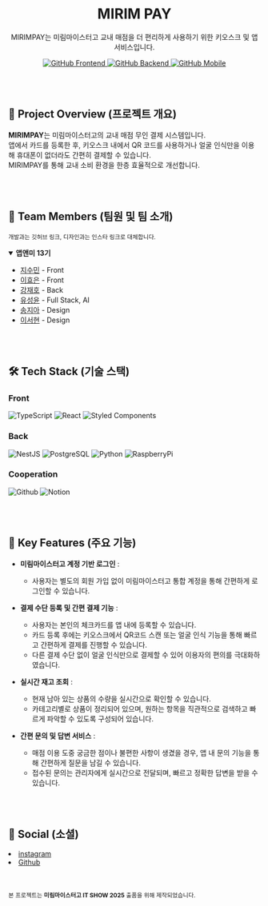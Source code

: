 <div align="center">
  <h1>MIRIM PAY</h1>
  <p>MIRIMPAY는 미림마이스터고 교내 매점을 더 편리하게 사용하기 위한 키오스크 및 앱 서비스입니다. </p>
  <p>
    <a href="https://github.com/app-and-me/2025_ITShow_MirimPay_Client.git">
      <img src="https://img.shields.io/badge/GitHub-Frontend-38C172?style=flat-square&logo=github" alt="GitHub Frontend" />
    </a>
    <a href="https://github.com/app-and-me/2025_ITShow_MirimPay_Server.git">
      <img src="https://img.shields.io/badge/GitHub-Backend-249D57?style=flat-square&logo=github" alt="GitHub Backend" />
    </a>
    <a href="https://github.com/app-and-me/2025_ITShow_MirimPay_Mobile.git">
      <img src="https://img.shields.io/badge/GitHub-Mobile-1d7e46?style=flat-square&logo=github" alt="GitHub Mobile" />
    </a>
  </p>
</div>

</br>
</br>

## 🧾 Project Overview (프로젝트 개요)

**MIRIMPAY**는 미림마이스터고의 교내 매점 무인 결제 시스템입니다. </br>
앱에서 카드를 등록한 후, 키오스크 내에서 QR 코드를 사용하거나 얼굴 인식만을 이용해 휴대폰이 없더라도 간편히 결제할 수 있습니다. </br>
MIRIMPAY를 통해 교내 소비 환경을 한층 효율적으로 개선합니다. </br>

</br>
</br>


## 👥 Team Members (팀원 및 팀 소개)
<sub>개발과는 깃허브 링크, 디자인과는 인스타 링크로 대체합니다.</sub>

<details open>
  <summary><b>앱앤미 13기</b></summary>
    <div markdown="1">
      <ul>
        <li><a href="https://github.com/cuzurmyhabit">지수민</a> - Front</li>
        <li><a href="https://github.com/Hyotaccato">이효은</a> - Front</li>
        <li><a href="https://github.com/jaehokang1007">강재호</a> - Back</li>
        <li><a href="https://github.com/3x-haust">유성윤</a> - Full Stack, AI</li>
        <li><a href="https://www.instagram.com/soo_g81">송지아</a> - Design</li>
        <li><a href="https://www.instagram.com/zush.ol">이서현</a> - Design</li>
      </ul>
    </div>
</details>

</br>
</br>

## 🛠️ Tech Stack (기술 스택)
### Front
![TypeScript](https://img.shields.io/badge/TypeScript-007ACC?style=for-the-badge&logo=typescript&logoColor=white) 
![React](https://img.shields.io/badge/React-20232A?style=for-the-badge&logo=react&logoColor=61DAFB)
![Styled Components](https://img.shields.io/badge/StyledComponents-ffffff?style=for-the-badge&logo=StyledComponents&logoColor=pink)

### Back
![NestJS](https://img.shields.io/badge/NestJS-3a464b?style=for-the-badge&logo=NestJS&logoColor=red) 
![PostgreSQL](https://img.shields.io/badge/PostgreSQL-316192?style=for-the-badge&logo=postgresql&logoColor=white) 
![Python](https://img.shields.io/badge/Python-3776AB?style=for-the-badge&logo=python&logoColor=yellow) 
![RaspberryPi](https://img.shields.io/badge/RaspberryPi-B81141?style=for-the-badge&logo=RaspberryPi&logoColor=white) 

### Cooperation
![Github](https://img.shields.io/badge/GitHub-100000?style=for-the-badge&logo=github&logoColor=white) 
![Notion](https://img.shields.io/badge/Notion-000000?style=for-the-badge&logo=notion&logoColor=white)

</br>
</br>

## 📱 Key Features (주요 기능)
- **미림마이스터고 계정 기반 로그인** :
  - 사용자는 별도의 회원 가입 없이 미림마이스터고 통합 계정을 통해 간편하게 로그인할 수 있습니다.

- **결제 수단 등록 및 간편 결제 기능** :
  - 사용자는 본인의 체크카드를 앱 내에 등록할 수 있습니다.
  - 카드 등록 후에는 키오스크에서 QR코드 스캔 또는 얼굴 인식 기능을 통해 빠르고 간편하게 결제를 진행할 수 있습니다.
  - 다른 결제 수단 없이 얼굴 인식만으로 결제할 수 있어 이용자의 편의를 극대화하였습니다.

- **실시간 재고 조회** :
  - 현재 남아 있는 상품의 수량을 실시간으로 확인할 수 있습니다.
  - 카테고리별로 상품이 정리되어 있으며, 원하는 항목을 직관적으로 검색하고 빠르게 파악할 수 있도록 구성되어 있습니다.

- **간편 문의 및 답변 서비스** :
  - 매점 이용 도중 궁금한 점이나 불편한 사항이 생겼을 경우, 앱 내 문의 기능을 통해 간편하게 질문을 남길 수 있습니다.
  - 접수된 문의는 관리자에게 실시간으로 전달되며, 빠르고 정확한 답변을 받을 수 있습니다. 

 </br>
 </br>


## 🔗 Social (소셜)
<li><a href="https://www.instagram.com/app_and_me/">instagram</a></li>
<li><a href="https://github.com/app-and-me">Github</a></li>

</br>
</br>

<sub>본 프로젝트는 **미림마이스터고 IT SHOW 2025** 출품을 위해 제작되었습니다.</sub>